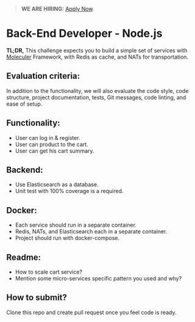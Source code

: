> **WE ARE HIRING:** [Apply Now](http://smrtr.io/N-RJ).

# Back-End Developer - Node.js

<strong>TL;DR,</strong> This challenge expects you to build a simple set of services with [Moleculer](https://moleculer.services/) Framework, with Redis as cache, and NATs for transportation.

## Evaluation criteria:

In addition to the functionality, we will also evaluate the code style, code structure, project documentation, tests, Git messages, code linting, and ease of setup.

## Functionality:

- User can log in & register.
- User can product to the cart.
- User can get his cart summary.

## Backend:

- Use Elasticsearch as a database.
- Unit test with 100% coverage is a required.

## Docker:

- Each service should run in a separate container.
- Redis, NATs, and Elasticsearch each in a separate container.
- Project should run with docker-compose.

## Readme:

- How to scale cart service?
- Mention some micro-services specific pattern you used and why?

## How to submit?

Clone this repo and create pull request once you feel code is ready.
